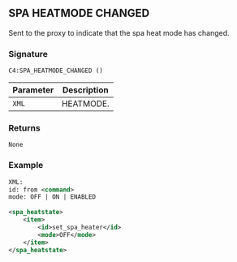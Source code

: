 ## SPA HEATMODE CHANGED

Sent to the proxy to indicate that the spa heat mode has changed.


### Signature

`C4:SPA_HEATMODE_CHANGED ()`


| Parameter | Description |
| --- | --- |
| `XML` | HEATMODE. |


### Returns

`None`


### Example

```xml
XML:
id: from <command>
mode: OFF | ON | ENABLED
 
<spa_heatstate>
    <item>
        <id>set_spa_heater</id>
        <mode>OFF</mode>
    </item>
</spa_heatstate>
```

